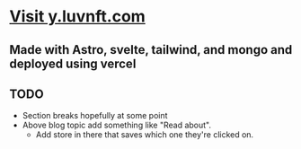 # [Visit y.luvnft.com](https://www.y.luvnft.com/)

## Made with Astro, svelte, tailwind, and mongo and deployed using vercel

## TODO
- Section breaks hopefully at some point
- Above blog topic add something like "Read about".
   - Add store in there that saves which one they're clicked on.
